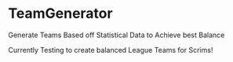 # TeamGenerator
Generate Teams Based off Statistical Data to Achieve best Balance

Currently Testing to create balanced League Teams for Scrims!
